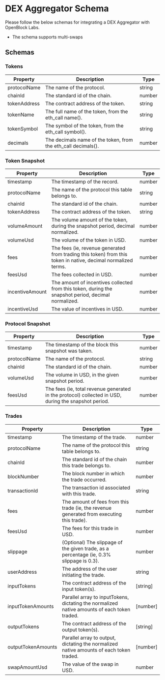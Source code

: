# DEX Aggregator Schema

Please follow the below schemas for integrating a DEX Aggregator with OpenBlock Labs.
- The schema supports multi-swaps

## Schemas

### Tokens
| Property      | Description                                             | Type   |
|---------------|---------------------------------------------------------|--------|
| protocolName  | The name of the protocol.                               | string |
| chainId       | The standard id of the chain.                           | number |
| tokenAddress  | The contract address of the token.                      | string |
| tokenName     | The full name of the token, from the eth_call name().   | string |
| tokenSymbol   | The symbol of the token, from the eth_call symbol().    | string |
| decimals      | The decimals name of the token, from the eth_call decimals().| number |

### Token Snapshot
| Property        | Description                                                      | Type   |
|-----------------|------------------------------------------------------------------|--------|
| timestamp       | The timestamp of the record.                                     | number |
| protocolName    | The name of the protocol this table belongs to.                  | string |
| chainId         | The standard id of the chain.                                    | number |
| tokenAddress    | The contract address of the token.                               | string |
| volumeAmount    | The volume amount of the token, during the snapshot period, decimal normalized. | number |
| volumeUsd       | The volume of the token in USD.                                  | number |
| fees            | The fees (ie, revenue generated from trading this token) from this token in native, decimal normalized terms. | number |
| feesUsd         | The fees collected in USD.                                       | number |
| incentiveAmount | The amount of incentives collected from this token, during the snapshot period, decimal normalized. | number |
| incentiveUsd    | The value of incentives in USD.                                  | number |

### Protocol Snapshot
| Property      | Description                                                           | Type   |
|---------------|-----------------------------------------------------------------------|--------|
| timestamp     | The timestamp of the block this snapshot was taken.                   | number |
| protocolName  | The name of the protocol.                                             | string |
| chainId       | The standard id of the chain.                                         | number |
| volumeUsd     | The volume in USD, in the given snapshot period.                      | number |
| feesUsd       | The fees (ie, total revenue generated in the protocol) collected in USD, during the snapshot period. | number |

### Trades
| Property           | Description                                                                 | Type    |
|--------------------|-----------------------------------------------------------------------------|---------|
| timestamp          | The timestamp of the trade.                                                 | number  |
| protocolName       | The name of the protocol this table belongs to.                             | string  |
| chainId            | The standard id of the chain this trade belongs to.                         | number  |
| blockNumber        | The block number in which the trade occurred.                               | number  |
| transactionId      | The transaction id associated with this trade.                              | string  |
| fees               | The amount of fees from this trade (ie, the revenue generated from executing this trade). | number  |
| feesUsd            | The fees for this trade in USD.                                             | number  |
| slippage           | (Optional) The slippage of the given trade, as a percentage (ie, 0.3% slippage is 0.3). | number  |
| userAddress        | The address of the user initiating the trade.                               | string  |
| inputTokens        | The contract address of the input token(s).                                 | [string]|
| inputTokenAmounts  | Parallel array to inputTokens, dictating the normalized native amounts of each token traded. | [number]|
| outputTokens       | The contract address of the output token(s).                                | [string]|
| outputTokenAmounts | Parallel array to output, dictating the normalized native amounts of each token traded. | [number]|
| swapAmountUsd      | The value of the swap in USD.                                               | number  |
